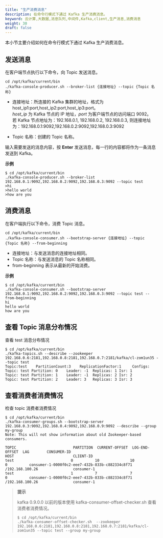 ```yaml
---
title: "生产消费消息"
description: 在命令行模式下通过 Kafka 生产消费消息。
keyword: 云计算,大数据,消息队列,中间件,Kafka,client,生产消息,消费消息
weight: 30
draft: false
---
```


本小节主要介绍如何在命令行模式下通过 Kafka 生产消费消息。

## 发送消息

在客户端节点执行以下命令，向 Topic 发送消息。

```shell
cd /opt/kafka/current/bin
./kafka-console-producer.sh --broker-list {连接地址} --topic {Topic 名称}
```

- 连接地址：所连接的 Kafka 集群的地址，格式为 host_ip1:port,host_ip2:port,host_ip3:port。    
  	*host_ip* 为 Kafka 节点的 IP 地址，*port* 为客户端节点的访问端口 9092。   
  	若 Kafka 节点地址为：192.168.0.1, 192.168.0.2, 192.168.0.3, 则连接地址为：192.168.0.1:9092,192.168.0.2:9092,192.168.0.3:9092   

- Topic 名称：创建的 Topic 名称。

输入需要发送的消息内容，按 **Enter** 发送消息，每一行的内容都将作为一条消息发送到 Kafka。   

**示例**   

```shell
$ cd /opt/kafka/current/bin
./kafka-console-producer.sh --broker-list 192.168.0.1:9092,192.168.0.2:9092,192.168.0.3:9092 --topic test
>hi
>hello world
>how are you
```

## 消费消息

在客户端执行以下命令，消费 Topic 消息。   

```shell
cd /opt/kafka/current/bin
./kafka-console-consumer.sh --bootstrap-server {连接地址} --topic {Topic 名称} --from-beginning
```

- 连接地址：与发送消息的连接地址相同。
- Topic 名称：与发送消息的 Topic 名称相同。
- from-beginning 表示从最新的开始消费。

**示例**       
```shell
$ cd /opt/kafka/current/bin
./kafka-console-consumer.sh --bootstrap-server 192.168.0.1:9092,192.168.0.2:9092,192.168.0.3:9092 --topic test --from-beginning
hi
hello world
how are you
```

## 查看 Topic 消息分布情况

查看 test 消息分布情况

```shell
$ cd /opt/kafka/current/bin
./kafka-topics.sh --describe --zookeeper 192.168.0.6:2181,192.168.0.8:2181,192.168.0.7:2181/kafka/cl-zom1un35 --topic test
Topic:test	  PartitionCount:3	  ReplicationFactor:1	  Configs:
Topic: test	Partition: 0	Leader: -1	Replicas: 1	Isr: 1
Topic: test	Partition: 1	Leader: -1	Replicas: 2	Isr: 2
Topic: test	Partition: 2	Leader: 3	Replicas: 3	Isr: 3
```

## 查看消费者消费情况

检查 topic 消费者消费情况

```shell
$ cd /opt/kafka/current/bin
./kafka-consumer-groups.sh --bootstrap-server 192.168.0.3:9092,192.168.0.4:9092,192.168.0.9:9092 --describe --group my-group
Note: This will not show information about old Zookeeper-based consumers.

TOPIC                          PARTITION  CURRENT-OFFSET  LOG-END-OFFSET  LAG        CONSUMER-ID                                       HOST                           CLIENT-ID
test                          0          10              10              0          consumer-1-0000f0c2-eee7-432b-833b-c882334c8f71   /192.168.100.26                consumer-1
test                          1          7               7               0          consumer-1-0000f0c2-eee7-432b-833b-c882334c8f71   /192.168.100.26                consumer-1
```

>**提示**
> 
> kafka 0.9.0.0 以前的版本使用 kafka-consumer-offset-checker.sh 查看消费者消费情况。
>
>```shell
>$ cd /opt/kafka/current/bin
>./kafka-consumer-offset-checker.sh  --zookeeper 192.168.0.6:2181,192.168.0.8:2181,192.168.0.7:2181/kafka/cl-zom1un35 --topic test --group my-group
>```
